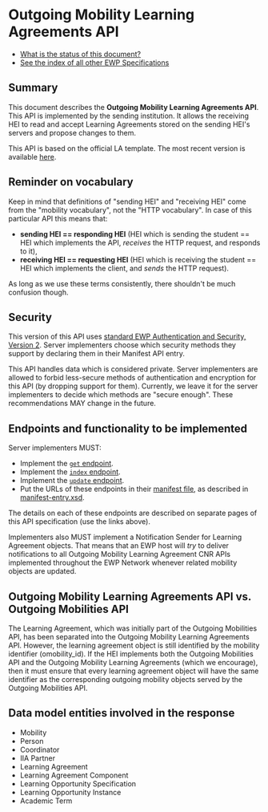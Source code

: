 Outgoing Mobility Learning Agreements API
=========================================

* [What is the status of this document?][statuses]
* [See the index of all other EWP Specifications][develhub]


Summary
-------

This document describes the **Outgoing Mobility Learning Agreements API**.
This API is implemented by the sending institution. It allows the receiving HEI
to read and accept Learning Agreements stored on the sending HEI's servers
and propose changes to them.

This API is based on the official LA template. The most recent version is available
[here][new-la-template].


Reminder on vocabulary
----------------------

Keep in mind that definitions of "sending HEI" and "receiving HEI" come from
the "mobility vocabulary", not the "HTTP vocabulary". In case of this
particular API this means that:

* **sending HEI == responding HEI** (HEI which is sending the student == HEI
  which implements the API, *receives* the HTTP request, and responds to it),
* **receiving HEI == requesting HEI** (HEI which is receiving the student ==
  HEI which implements the client, and *sends* the HTTP request).

As long as we use these terms consistently, there shouldn't be much confusion
though.


Security
--------

This version of this API uses [standard EWP Authentication and Security, Version 2][sec-v2].
Server implementers choose which security methods they
support by declaring them in their Manifest API entry.

This API handles data which is considered private. Server implementers are
allowed to forbid less-secure methods of authentication and encryption for this
API (by dropping support for them). Currently, we leave it for the server
implementers to decide which methods are "secure enough". These recommendations
MAY change in the future.


Endpoints and functionality to be implemented
---------------------------------------------

Server implementers MUST:

 * Implement the [`get` endpoint](endpoints/get.md).
 * Implement the [`index` endpoint](endpoints/index.md).
 * Implement the [`update` endpoint](endpoints/update.md).
 * Put the URLs of these endpoints in their [manifest file][discovery-api], as
   described in [manifest-entry.xsd](manifest-entry.xsd).

The details on each of these endpoints are described on separate pages of this
API specification (use the links above).

Implementers also MUST implement a Notification Sender for Learning Agreement objects.
That means that an EWP host will *try* to deliver notifications to all Outgoing Mobility Learning Agreement CNR APIs
implemented throughout the EWP Network whenever related mobility objects are updated.

Outgoing Mobility Learning Agreements API vs. Outgoing Mobilities API
---------------------------------------------------------------------

The Learning Agreement, which was initially part of the Outgoing Mobilities API,
has been separated into the Outgoing Mobility Learning Agreements API.
However, the learning agreement object is still identified by the mobility identifier (omobility_id).
If the HEI implements both the Outgoing Mobilities API and the Outgoing Mobility Learning Agreements
(which we encourage), then it must ensure that every learning agreement object will have
the same identifier as the corresponding outgoing mobility objects served by the Outgoing Mobilities API.


Data model entities involved in the response
--------------------------------------------

 * Mobility
 * Person
 * Coordinator
 * IIA Partner
 * Learning Agreement
 * Learning Agreement Component
 * Learning Opportunity Specification
 * Learning Opportunity Instance
 * Academic Term


[develhub]: http://developers.erasmuswithoutpaper.eu/
[statuses]: https://github.com/erasmus-without-paper/ewp-specs-management#statuses
[discovery-api]: https://github.com/erasmus-without-paper/ewp-specs-api-discovery
[sec-v2]: https://github.com/erasmus-without-paper/ewp-specs-sec-intro/tree/stable-v2
[new-la-template]: https://erasmus-plus.ec.europa.eu/resources-and-tools/learning-agreement
